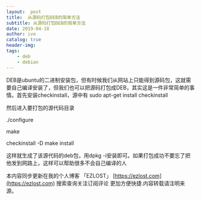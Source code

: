 ```yaml
---
layout:  post
title:  从源码打包DEB的简单方法
subtitle: 从源码打包DEB的简单方法 
date: 2019-04-18
author: ivo
catalog: true
header-img:
tags:
    - deb
    - debian
---
```

DEB是ubuntu的二进制安装包，但有时候我们从网站上只能得到源码包，这就需要自己编译安装了，但我们也可以把源码打包成DEB，其实这是一件非常简单的事情。首先安装checkinstall，源中有
sudo apt-get install checkinstall

然后进入要打包的源代码目录

./configure

make

checkinstall -D make install

这样就生成了该源代码的deb包，用dpkg -i安装即可。如果打包成功不要忘了把他发到网路上，这样可以帮助很多不会自己编译的人


本内容同步更新在我的个人博客 「EZLOST」 [https://ezlost.com](https://ezlost.com)  搜索查询关注订阅评论 更加方便快捷.内容转载请注明来源。
